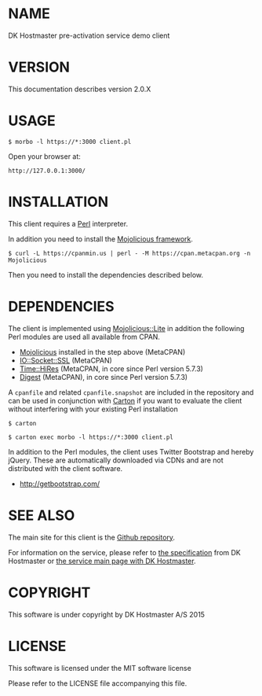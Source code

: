 # NAME

DK Hostmaster pre-activation service demo client

# VERSION

This documentation describes version 2.0.X

# USAGE

    $ morbo -l https://*:3000 client.pl

Open your browser at:

    http://127.0.0.1:3000/

# INSTALLATION

This client requires a [Perl](http://en.wikipedia.org/wiki/Perl) interpreter.

In addition you need to install the [Mojolicious framework](http://mojolicio.us/).

```
$ curl -L https://cpanmin.us | perl - -M https://cpan.metacpan.org -n Mojolicious
```

Then you need to install the dependencies described below.

# DEPENDENCIES

The client is implemented using [Mojolicious::Lite](https://metacpan.org/pod/Mojolicious::Lite) in addition the following Perl modules are used all available from CPAN.

- [Mojolicious](https://metacpan.org/pod/Mojolicious) installed in the step above (MetaCPAN)
- [IO::Socket::SSL](https://metacpan.org/pod/IO::Socket::SSL) (MetaCPAN)
- [Time::HiRes](https://metacpan.org/pod/Time::HiRes) (MetaCPAN, in core since Perl version 5.7.3)
- [Digest](https://metacpan.org/pod/Digest) (MetaCPAN), in core since Perl version 5.7.3)

A `cpanfile` and related `cpanfile.snapshot` are included in the repository and can be used in conjunction with [Carton](https://metacpan.org/pod/Carton) if you want to evaluate the client without interfering with your existing Perl installation

```
$ carton

$ carton exec morbo -l https://*:3000 client.pl
```

In addition to the Perl modules, the client uses Twitter Bootstrap and hereby jQuery. These are automatically downloaded via CDNs and are not distributed with the client software.

- http://getbootstrap.com/

# SEE ALSO

The main site for this client is the [Github repository](https://github.com/DK-Hostmaster/preact-demo-client-mojolicious).

For information on the service, please refer to [the specification](https://github.com/DK-Hostmaster/preactivation-service-specification) from DK Hostmaster or [the service main page with DK Hostmaster](https://www.dk-hostmaster.dk/english/technical-administration/tech-notes/pre-activation/).

# COPYRIGHT

This software is under copyright by DK Hostmaster A/S 2015

# LICENSE

This software is licensed under the MIT software license

Please refer to the LICENSE file accompanying this file.
